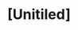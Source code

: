 ---
pid: Ch223
title: "[Unitiled]"
location_transcription: Library
zipcode: '19103'
outside_phl: 
neighborhood: Rittenhouse Square,Avenue of The Arts,Logan Square,Fitler Square
age: 
age_range: 
instagram: 
image_file_name: Ch_223.jpg
proposal_transcription: Frances Trollope
topic: Education,Figure,Women
topic_summary: 0, 0, 0
type: Sculpture Statue
keywords_other: 
credit: 
image_labels: 
twitter: 
facebook: 
permalink: "/monuments/ch223/"
layout: item-page
---